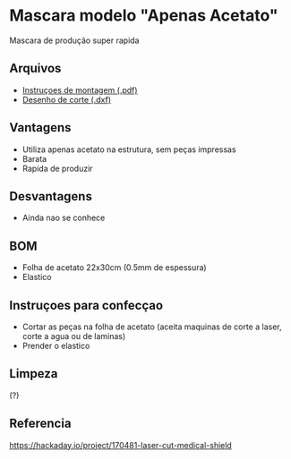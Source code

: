 # Mascara modelo "Apenas Acetato"
Mascara de produção super rapida

## Arquivos
- [Instruçoes de montagem (.pdf)](Assembly_instruction.pdf)
- [Desenho de corte (.dxf)](https://eme-ufsc.github.io/Informacoes/arquivos/manufatura/mascara_apenas_acetato/shield_apenas_acetato.dxf)

## Vantagens
- Utiliza apenas acetato na estrutura, sem peças impressas
- Barata
- Rapida de produzir

## Desvantagens
- Ainda nao se conhece

## BOM
- Folha de acetato 22x30cm (0.5mm de espessura)
- Elastico

## Instruçoes para confecçao

- Cortar as peças na folha de acetato (aceita maquinas de corte a laser, corte a agua ou de laminas)
- Prender o elastico

## Limpeza
(?)

## Referencia
https://hackaday.io/project/170481-laser-cut-medical-shield
